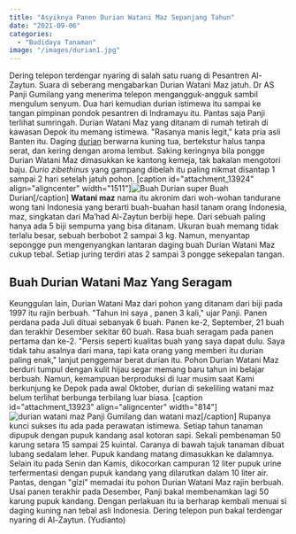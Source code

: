 ```yaml
---
title: "Asyiknya Panen Durian Watani Maz Sepanjang Tahun"
date: "2021-09-06"
categories: 
  - "Budidaya Tanaman"
image: "/images/durian1.jpg"
---
```


Dering telepon terdengar nyaring di salah satu ruang di Pesantren Al-Zaytun. Suara di seberang mengabarkan Durian Watani Maz jatuh. Dr AS Panji Gumilang yang menerima telepon mengangguk-angguk sambil mengulum senyum. Dua hari kemudian durian istimewa itu sampai ke tangan pimpinan pondok pesantren di Indramayu itu. Pantas saja Panji terlihat sumringah. Durian Watani Maz yang ditanam di rumah tetirah di kawasan Depok itu memang istimewa. "Rasanya manis legit," kata pria asli Banten itu. Daging [durian](http://localhost/mitra/topik/durian) berwarna kuning tua, bertekstur halus tanpa serat, dan kering dengan aroma lembut. Saking keringnya bila pongge Durian Watani Maz dimasukkan ke kantong kemeja, tak bakalan mengotori baju. _Durio zibethinus_ yang gampang dibelah itu paling nikmat disantap 1 sampai 2 hari setelah jatuh pohon. \[caption id="attachment\_13924" align="aligncenter" width="1511"\]![Buah Durian super](/images/durian.jpg) Buah Durian\[/caption\] **Watani maz** nama itu akronim dari woh-wohan tandurane wong tani Indonesia yang berarti buah-buahan hasil tanam orang Indonesia, maz, singkatan dari Ma’had Al-Zaytun berbiji hepe. Dari sebuah paling hanya ada 5 biji sempurna yang bisa ditanam. Ukuran buah memang tidak terlalu besar, sebuah berbobot 2 sampai 3 kg. Namun, menyantap sepongge pun mengenyangkan lantaran daging buah Durian Watani Maz cukup tebal. Setiap juring terdiri atas 2 sampai 3 pongge sekepalan tangan.

## Buah Durian Watani Maz Yang Seragam

Keunggulan lain, Durian Watani Maz dari pohon yang ditanam dari biji pada 1997 itu rajin berbuah. "Tahun ini saya , panen 3 kali," ujar Panji. Panen perdana pada Juli dituai sebanyak 6 buah. Panen ke-2, September, 21 buah dan terakhir Desember sekitar 60 buah. Rasa buah seragam pada panen pertama dan ke-2. "Persis seperti kualitas buah yang saya dapat dulu. Saya tidak tahu asalnya dari mana, tapi kata orang yang memberi itu durian paling enak," lanjut penggemar berat durian itu. Pohon Durian Watani Maz berduri tumpul dengan kulit hijau segar memang baru tahun ini belajar berbuah. Namun, kemampuan berproduksi di luar musim saat Kami berkunjung ke Depok pada awal Oktober, durian di sekeliling watani maz belum terlihat berbunga terbilang luar biasa. \[caption id="attachment\_13923" align="aligncenter" width="814"\]![durian watani maz](/images/Untitled.jpg) Panji Gumilang dan watani maz\[/caption\] Rupanya kunci sukses itu ada pada perawatan istimewa. Setiap tahun tanaman dipupuk dengan pupuk kandang asal kotoran sapi. Sekali pembenaman 50 karung setara 15 sampai 25 kuintal. Caranya di bawah tajuk tanaman dibuat lubang sedalam leher. Pupuk kandang matang dimasukkan ke dalamnya. Selain itu pada Senin dan Kamis, dikocorkan campuran 12 liter pupuk urine terfermentasi dengan pupuk kandang yang dilarutkan dalam 10 liter air. Pantas, dengan "gizi" memadai itu pohon Durian Watani Maz rajin berbuah. Usai panen terakhir pada Desember, Panji bakal membenamkan lagi 50 karung pupuk kandang. Dengan perlakuan itu ia berharap kembali menuai si daging kuning nan tebal asli Indonesia. Dering telepon pun bakal terdengar nyaring di Al-Zaytun. (Yudianto)
